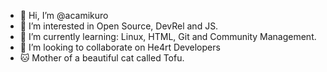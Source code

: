 - 👋 Hi, I’m @acamikuro
- 👀 I’m interested in Open Source, DevRel and JS.
- 🌱 I’m currently learning: Linux, HTML, Git and Community Management.
- 💞️ I’m looking to collaborate on He4rt Developers
- 🐱 Mother of a beautiful cat called Tofu.

<!---
acamikuro/acamikuro is a ✨ special ✨ repository because its `README.md` (this file) appears on your GitHub profile.
You can click the Preview link to take a look at your changes.
--->

